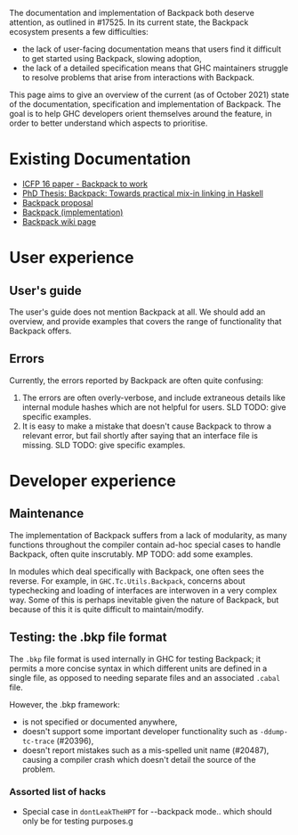 The documentation and implementation of Backpack both deserve attention, as outlined in #17525. In its current state, the Backpack ecosystem presents a few difficulties:

- the lack of user-facing documentation means that users find it difficult to get started using Backpack, slowing adoption,
- the lack of a detailed specification means that GHC maintainers struggle to resolve problems that arise from interactions with Backpack.

This page aims to give an overview of the current (as of October 2021) state of the documentation, specification and implementation of Backpack. The goal is to help GHC developers orient themselves around the feature, in order to better understand which aspects to prioritise.

# Existing Documentation

* [ICFP 16 paper - Backpack to work](https://www.microsoft.com/en-us/research/wp-content/uploads/2016/07/backpack-2016.pdf)
* [PhD Thesis: Backpack: Towards practical mix-in linking in Haskell](https://github.com/ezyang/thesis/releases/download/rev20170925/main.pdf)
* [Backpack proposal](https://github.com/ezyang/ghc-proposals/blob/9bdb9de01b2853298efa9b154f7af94db8bbc215/proposals/0000-backpack.rst)
* [Backpack (implementation)](https://github.com/ezyang/ghc-proposals/blob/backpack-impl/proposals/0000-backpack-impl.rst)
* [Backpack wiki page](https://gitlab.haskell.org/ghc/ghc/-/wikis/backpack)

# User experience

## User's guide

The user's guide does not mention Backpack at all. We should add an overview, and provide examples that covers the range of functionality that Backpack offers.

## Errors

Currently, the errors reported by Backpack are often quite confusing:

1. The errors are often overly-verbose, and include extraneous details like internal module hashes which are not helpful for users. SLD TODO: give specific examples.
2. It is easy to make a mistake that doesn't cause Backpack to throw a relevant error, but fail shortly after saying that an interface file is missing. SLD TODO: give specific examples.


# Developer experience

## Maintenance

The implementation of Backpack suffers from a lack of modularity, as many functions throughout the compiler contain ad-hoc special cases to handle Backpack, often quite inscrutably. MP TODO: add some examples.

In modules which deal specifically with Backpack, one often sees the reverse. For example, in `GHC.Tc.Utils.Backpack`, concerns about typechecking and loading of interfaces are interwoven in a very complex way. Some of this is perhaps inevitable given the nature of Backpack, but because of this it is quite difficult to maintain/modify.

## Testing: the .bkp file format

The `.bkp` file format is used internally in GHC for testing Backpack; it permits a more concise syntax in which different units are defined in a single file, as opposed to needing separate files and an associated `.cabal` file.

However, the .bkp framework:
  - is not specified or documented anywhere,
  - doesn't support some important developer functionality such as `-ddump-tc-trace` (#20396),
  - doesn't report mistakes such as a mis-spelled unit name (#20487), causing a compiler crash which doesn't detail the source of the problem.

### Assorted list of hacks

* Special case in `dontLeakTheHPT` for --backpack mode.. which should only be for testing purposes.g
